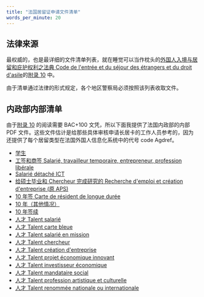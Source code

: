 ```yaml
---
title: "法国居留证申请文件清单"
words_per_minute: 20
---
```


## 法律来源

最权威的，也是最详细的文件清单列表，就在睡觉可以当作枕头的[外国人入境与居留和庇护权利之法典 Code de l'entrée et du séjour des étrangers et du droit d'asile](https://www.legifrance.gouv.fr/affichCode.do?cidTexte=LEGITEXT000006070158)的[附录 10](https://www.legifrance.gouv.fr/codes/article_lc/LEGIARTI000043472320) 中。

由于清单通过法律的形式规定，各个地区警察局必须按照该列表收取文件。

## 内政部内部清单

由于[附录 10](https://www.legifrance.gouv.fr/codes/article_lc/LEGIARTI000043472320) 的阅读需要 BAC+100 文凭，所以下面我提供了法国内政部的内部 PDF 文件。这些文件估计是给那些具体审核申请长居卡的工作人员参考的，因为还提供了每个居留类型在法国外国人信息化系统中的代号 code Agdref。

- [学生](/assets/documents/fiches/CSP5.pdf)
- [工签和商签 Salarié, travailleur temporaire, entrepreneur, profession libérale](/assets/documents/fiches/CST3.pdf)
- [Salarié détaché ICT](/assets/documents/fiches/CSP3.pdf)
- [给硕士毕业和 Chercheur 完成研究的 Recherche d'emploi et création d'entreprise (原 APS)](/assets/documents/fiches/CST9.pdf)
- [10 年签 Carte de résident de longue durée](/assets/documents/fiches/CR1.pdf)
- [10 年（其他情况）](/assets/documents/fiches/CR2.pdf)
- [10 年签续](/assets/documents/fiches/CR3.pdf)
- [人才 Talent salarié](/assets/documents/fiches/CSP1_1.pdf)
- [人才 Talent carte bleue](/assets/documents/fiches/CSP1_2.pdf)
- [人才 Talent salarié en mission](/assets/documents/fiches/CSP1_3.pdf)
- [人才 Talent chercheur](/assets/documents/fiches/CSP1_4.pdf)
- [人才 Talent création d'entreprise](/assets/documents/fiches/CSP1_5.pdf)
- [人才 Talent projet économique innovant](/assets/documents/fiches/CSP1_6.pdf)
- [人才 Talent investisseur économique](/assets/documents/fiches/CSP1_7.pdf)
- [人才 Talent mandataire social](/assets/documents/fiches/CSP1_8.pdf)
- [人才 Talent profession artistique et culturelle](/assets/documents/fiches/CSP1_9.pdf)
- [人才 Talent renommée nationale ou internationale](/assets/documents/fiches/CSP1_10.pdf)

